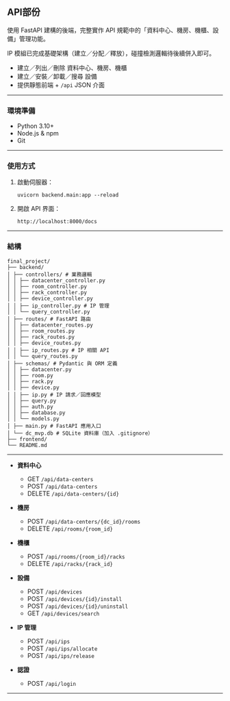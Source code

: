 ## API部份
使用 FastAPI 建構的後端，完整實作 API 規範中的「資料中心、機房、機櫃、設備」管理功能。

IP 模組已完成基礎架構（建立／分配／釋放），碰撞檢測邏輯待後續併入即可。

- 建立／列出／刪除 資料中心、機房、機櫃
- 建立／安裝／卸載／搜尋 設備
- 提供靜態前端 + `/api` JSON 介面

---

### 環境準備

- Python 3.10+
- Node.js & npm
- Git

---

### 使用方式

1. 啟動伺服器：
   ```
   uvicorn backend.main:app --reload
   ```
4. 開啟 API 界面：
   ```
   http://localhost:8000/docs
   ```


---

### 結構

```
final_project/
├── backend/
│ ├── controllers/ # 業務邏輯
│ │ ├── datacenter_controller.py
│ │ ├── room_controller.py
│ │ ├── rack_controller.py
│ │ ├── device_controller.py
│ │ ├── ip_controller.py # IP 管理
│ │ └── query_controller.py
│ ├── routes/ # FastAPI 路由
│ │ ├── datacenter_routes.py
│ │ ├── room_routes.py
│ │ ├── rack_routes.py
│ │ ├── device_routes.py
│ │ ├── ip_routes.py # IP 相關 API
│ │ └── query_routes.py
│ ├── schemas/ # Pydantic 與 ORM 定義
│ │ ├── datacenter.py
│ │ ├── room.py
│ │ ├── rack.py
│ │ ├── device.py
│ │ ├── ip.py # IP 請求／回應模型
│ │ ├── query.py
│ │ ├── auth.py
│ │ ├── database.py
│ │ └── models.py
│ ├── main.py # FastAPI 應用入口
│ └── dc_mvp.db # SQLite 資料庫（加入 .gitignore）
├── frontend/           
└── README.md           
```

---

- **資料中心**
  - GET  `/api/data-centers`
  - POST `/api/data-centers`
  - DELETE `/api/data-centers/{id}`

- **機房**
  - POST `/api/data-centers/{dc_id}/rooms`
  - DELETE `/api/rooms/{room_id}`

- **機櫃**
  - POST `/api/rooms/{room_id}/racks`
  - DELETE `/api/racks/{rack_id}`

- **設備**
  - POST `/api/devices`
  - POST `/api/devices/{id}/install`
  - POST `/api/devices/{id}/uninstall`
  - GET  `/api/devices/search`

- **IP 管理**
  - POST `/api/ips`
  - POST `/api/ips/allocate`
  - POST `/api/ips/release`

- **認證**
  - POST `/api/login`

---
